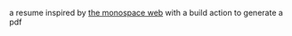 a resume inspired by [the monospace web](https://owickstrom.github.io/the-monospace-web/) with a build action to generate a pdf
